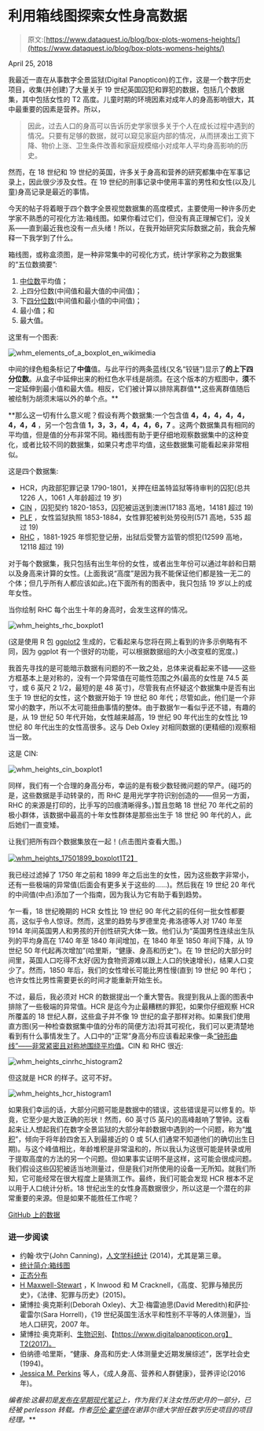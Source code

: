 # 利用箱线图探索女性身高数据

> 原文:[https://www.dataquest.io/blog/box-plots-womens-heights/](https://www.dataquest.io/blog/box-plots-womens-heights/)

April 25, 2018

我最近一直在从事数字全景监狱(Digital Panopticon)的工作，这是一个数字历史项目，收集(并创建)了大量关于 19 世纪英国囚犯和罪犯的数据，包括几个数据集，其中包括女性的 T2 高度。儿童时期的环境因素对成年人的身高影响很大，其中最重要的因素是营养。所以，

> 因此，过去人口的身高可以告诉历史学家很多关于个人在成长过程中遇到的情况。只要有足够的数据，就可以窥见家庭内部的情况，从而拼凑出工资下降、物价上涨、卫生条件改善和家庭规模缩小对成年人平均身高影响的历史。

然而，在 18 世纪和 19 世纪的英国，许多关于身高和营养的研究都集中在军事记录上，因此很少涉及女性。在 19 世纪的刑事记录中使用丰富的男性和女性(以及儿童)身高记录是最近的事情。

今天的帖子将着眼于四个数字全景视觉数据集的高度模式，主要使用一种许多历史学家不熟悉的可视化方法:箱线图。如果你看过它们，但没有真正理解它们，没关系——直到最近我也没有一点头绪！所以，在我开始研究实际数据之前，我会先解释一下我学到了什么。

箱线图，或称盒须图，是一种非常集中的可视化方式，统计学家称之为数据集的“五位数摘要”:

1.  [中位数](https://en.wikipedia.org/wiki/Median)平均值；
2.  上四分位数(中间值和最大值的中间值)；
3.  下[四分位数](https://www.bbc.co.uk/schools/gcsebitesize/maths/statistics/representingdata3hirev4.shtml)(中间值和最小值的中间值)；
4.  最小值；和
5.  最大值。

这里有一个图表:

![whm_elements_of_a_boxplot_en_wikimedia](../Images/386835e718fc66954b16e4b28a448a3a.png)

中间的绿色粗条标记了**中值**值。与此平行的两条蓝线(又名“铰链”)显示了**的上下四分位数**。从盒子中延伸出来的粉红色水平线是胡须。在这个版本的方框图中，**须**不一定延伸到最小值和最大值。相反，它们被计算以排除离群值**,这些离群值随后被绘制为胡须末端以外的单个点。**

 **那么这一切有什么意义呢？假设有两个数据集:一个包含值 **4，4，4，4，4，4，4，4** ，另一个包含值 **1，3，3，4，4，4，6，7** 。这两个数据集具有相同的平均值，但是值的分布非常不同。箱线图有助于更仔细地观察数据集中的这种变化，或者比较不同的数据集，如果只考虑平均值，这些数据集可能看起来非常相似。

这是四个数据集:

*   HCR，内政部犯罪记录 1790-1801，关押在纽盖特监狱等待审判的囚犯(总共 1226 人，1061 人年龄超过 19 岁)
*   [CIN](https://www.digitalpanopticon.org/Convict_Indents_(Ship_and_Arrival_Registers)_1788-1868) ，囚犯契约 1820-1853，囚犯被运送到澳洲(17183 高地，14181 超过 19)
*   [PLF](https://www.digitalpanopticon.org/UK_Licences_for_the_Parole_of_Convicts_1853-1925) ，女性监狱执照 1853-1884，女性罪犯被判处劳役刑(571 高地，535 超过 19)
*   [RHC](https://www.digitalpanopticon.org/Metropolitan_Police_Register_of_Habitual_Criminals_1881-1925) ，1881-1925 年惯犯登记册，出狱后受警方监管的惯犯(12599 高地，12118 超过 19)

对于每个数据集，我只包括有出生年份的女性，或者出生年份可以通过年龄和日期以及身高来计算的女性。(上面我说“高度”是因为我不能保证他们都是独一无二的个体；但几乎所有人都应该如此。)在下面所有的图表中，我只包括 19 岁以上的成年女性。

当你绘制 RHC 每个出生十年的身高时，会发生这样的情况。

![whm_heights_rhc_boxplot1](../Images/d44c55bf7d4ac052c3bdd2eabc344d5a.png)

(这是使用 R 包 [ggplot2](https://ggplot2.tidyverse.org/reference/geom_boxplot.html) 生成的，它看起来与您将在网上看到的许多示例略有不同，因为 ggplot 有一个很好的功能，可以根据数据组的大小改变框的宽度。)

我首先寻找的是可能暗示数据有问题的不一致之处，总体来说看起来不错——这些方框基本上是对称的，没有一个异常值在可能性范围之外(最高的女性是 74.5 英寸，或 6 英尺 2 1/2，最短的是 48 英寸)，尽管我有点怀疑这个数据集中是否有出生于 19 世纪的女性，这个数据开始于 19 世纪 80 年代；尽管如此，他们是一个非常小的数字，所以不太可能扭曲事情的整体。由于数据乍一看似乎还不错，有趣的是，从 19 世纪 50 年代开始，女性越来越高，19 世纪 90 年代出生的女性比 19 世纪 80 年代出生的女性高很多。这与 Deb Oxley 对相同数据的(更精细的)观察相当一致。

这是 CIN:

![whm_heights_cin_boxplot1](../Images/4798b8626efec86c8fe342fad4403c77.png)

同样，我们有一个合理的身高分布，幸运的是有极少数轻微问题的早产。(碰巧的是，这些数据是手动转录的，而 RHC 是用光学字符识别创造的——但另一方面，RHC 的来源是打印的，比手写的凹痕清晰得多。)暂且忽略 18 世纪 70 年代之前的极小群体，该数据中最高的十年女性群体是那些出生于 18 世纪 90 年代的人，此后她们一直变矮。

让我们把所有四个数据集放在一起！(点击图片查看大图。)

[![whm_heights_17501899_boxplot1](../Images/5765c784d9f89b1e0044d74e4dc45ef2.png)T2】](https://earlymodernnotes.files.wordpress.com/2018/03/heights_17501899_boxplot1.png)

我已经过滤掉了 1750 年之前和 1899 年之后出生的女性，因为这些数字非常小，还有一些极端的异常值(后面会有更多关于这些的……)。然后我在 19 世纪 20 年代的中间值(中点)添加了一个指南，因为我认为它有助于看到趋势。

乍一看，18 世纪晚期的 HCR 女性比 19 世纪 90 年代之前的任何一批女性都要高，这似乎令人惊讶。然而，这里的趋势与罗德里克·弗洛德等人对 1740 年至 1914 年间英国男人和男孩的开创性研究大体一致。他们认为“英国男性连续出生队列的平均身高在 1740 年至 1840 年间增加，在 1840 年至 1850 年间下降，从 19 世纪 50 年代起再次增加”(哈里斯，“健康、身高和历史”)。在 19 世纪的大部分时间里，英国人口吃得不太好(因为食物资源难以跟上人口的快速增长)，结果人口变少了。然而，1850 年后，我们的女性增长可能比男性慢(直到 19 世纪 90 年代)；也许女性比男性需要更长的时间才能重新开始生长。

不过，最后，我必须对 HCR 的数据提出一个重大警告。我提到我从上面的图表中排除了一些极端的异常值。HCR 是迄今为止最糟糕的罪犯，如果你仔细观察 HCR 所覆盖的 18 世纪人群，这些盒子并不像 19 世纪的盒子那样对称。如果我们使用直方图(另一种检查数据集中值的分布的简便方法)将其可视化，我们可以更清楚地看到有什么事情发生了。人口中的“正常”身高分布应该看起来像一条[“钟形曲线”——非常紧密且对称地围绕平均值](https://www.usablestats.com/lessons/normal)。CIN 和 RHC 很近:

![whm_heights_cinrhc_histogram2](../Images/9e65f551e82b4fbbe678b3744cae411d.png)

但这就是 HCR 的样子。这可不好。

![whm_heights_hcr_histogram1](../Images/1d085d4f78f3846a7cfeb7d080c36e67.png)

如果我们幸运的话，大部分问题可能是数据中的错误，这些错误是可以修复的。毕竟，它至少是大致正确的形状！然而，60 英寸(5 英尺)的高峰敲响了警钟。这看起来让人想起我们在数字全景监狱的大部分年龄数据中遇到的一个问题，称为“[堆积](https://sites.dartmouth.edu/censushistory/2015/12/26/age-heaping-in-the-u-s-census/)”，倾向于将年龄四舍五入到最接近的 0 或 5(人们通常不知道他们的确切出生日期)。与这个峰值相比，年龄堆积是非常温和的，所以我认为这很可能是转录或用于提取高度的方法的另一个问题。但如果事实证明不是这样，这可能会很成问题。我们假设这些囚犯被适当地测量过，但是我们对所使用的设备一无所知。就我们所知，它可能经常在很大程度上是猜测工作。最终，我们可能会发现 HCR 根本不足以用于人口统计分析。18 世纪出生的女性身高数据很少，所以这是一个潜在的非常重要的来源。但是如果不能胜任工作呢？

[GitHub 上的数据](https://github.com/sharonhoward/whm18)

### 进一步阅读

*   约翰·坎宁(John Canning)，[人文学科统计](https://statisticsforhumanities.net/book/) (2014)，尤其是第三章。
*   [统计简介:箱线图](https://courses.lumenlearning.com/introstats1/chapter/box-plots/)
*   [正态分布](https://www.usablestats.com/lessons/normal)
*   [H Maxwell-Stewart](https://www.lawcrimehistory.org/journal/vol.5%20issue1%202015/Maxwell-Stewart%20Height.pdf) ，K Inwood 和 M Cracknell，《高度、犯罪与殖民历史》，《法律、犯罪与历史》(2015)。
*   黛博拉·奥克斯利(Deborah Oxley)、大卫·梅雷迪思(David Meredith)和萨拉·霍雷尔(Sara Horrell)，《19 世纪英国生活水平和性别不平等的人体测量》，当地人口研究，2007 年。
*   黛博拉·奥克斯利、[生物识别](https://www.digitalpanopticon.org/Biometrics)、【https://www.digitalpanopticon.org】T2(2017)。
*   伯纳德·哈里斯，“健康、身高和历史:人体测量史近期发展综述”，医学社会史(1994)。
*   [Jessica M. Perkins](https://www.ncbi.nlm.nih.gov/pmc/articles/PMC4892290/) 等人，《成人身高、营养和人群健康》，营养评论(2016 年)。

*编者按:这最初是[发布在早期现代笔记](https://earlymodernnotes.wordpress.com/2018/03/17/whm18-womens-heights-in-the-digital-panopticon/?utm_source=dataquest&utm_medium=blog)上，作为我们关注女性历史月的一部分，已经被 perlesson 转载。作者[莎伦·霍华德](https://sharonhoward.org/?utm_source=dataquest&utm_medium=blog)在谢菲尔德大学担任数字历史项目的项目经理。***